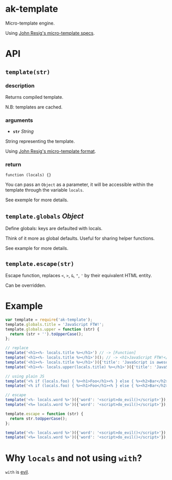 ak-template
===========

Micro-template engine.

Using [John Resig's micro-template specs](http://ejohn.org/blog/javascript-micro-templating/).

# API

## `template(str)`

### description

Returns compiled template.

N.B: templates are cached.

### arguments

- **`str`** *String*

String representing the template.

Using [John Resig's micro-template format](http://ejohn.org/blog/javascript-micro-templating/).

### return

`function (locals) {}`

You can pass an `Object` as a parameter, it will be accessible within the template through the variable `locals`.

See exemple for more details.

## `template.globals` *Object*

Define globals: keys are defaulted with locals.

Think of it more as global defaults. Useful for sharing helper functions.

See example for more details.

## `template.escape(str)`

Escape function, replaces `<`, `>`, `&`, `"`, `'` by their equivalent HTML entity.

Can be overridden.

# Example

```javascript
var template = require('ak-template');
template.globals.title = 'JavaScript FTW!';
template.globals.upper = function (str) {
  return (str + '').toUpperCase();
};

// replace 
template('<h1><%- locals.title %></h1>') // -> [Function]
template('<h1><%- locals.title %></h1>')(); // -> <h1>JavaScript FTW!</h1>
template('<h1><%- locals.title %></h1>')({'title': 'JavaScript is awesome!'}); // -> <h1>JavaScript is awesome!</h1>
template('<h1><%- locals.upper(locals.title) %></h1>')({'title': 'JavaScript is awesome!'}); // -> <h1>JAVASCRIPT IS AWESOME!</h1>

// using plain JS
template('<% if (locals.foo) { %><h1>Foo</h1><% } else { %><h2>Bar</h2><% } %>')({'foo': true}); // -> <h1>Foo</h1>
template('<% if (locals.foo) { %><h1>Foo</h1><% } else { %><h2>Bar</h2><% } %>')(); // -> <h2>Bar</h2>

// escape
template('<%- locals.word %>')({'word': '<script>do_evil()</script>'}); // -> &lt;script&gtdo_evil()&lt;/script&gt
template('<%= locals.word %>')({'word': '<script>do_evil()</script>'}); // -> <script>do_evil()</script>

template.escape = function (str) {
  return str.toUpperCase();
};

template('<%- locals.word %>')({'word': '<script>do_evil()</script>'}); // -> <SCRIPT>DO_EVIL()</SCRIPT>
template('<%= locals.word %>')({'word': '<script>do_evil()</script>'}); // -> <script>do_evil()</script>
```

# Why `locals` and not using `with`?

`with` is [evil](http://www.seejohncode.com/2012/04/11/javascript-with-and-why-you-shouldnt-use-it/).
